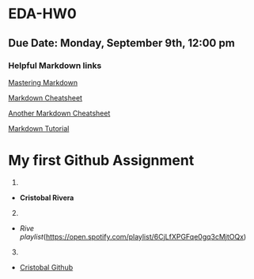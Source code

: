 # EDA-HW0
## Due Date: Monday, September 9th, 12:00 pm 
### Helpful Markdown links
[Mastering Markdown](https://guides.github.com/features/mastering-markdown/)

[Markdown Cheatsheet](https://github.com/adam-p/markdown-here/wiki/Markdown-Cheatsheet)

[Another Markdown Cheatsheet](https://guides.github.com/pdfs/markdown-cheatsheet-online.pdf)

[Markdown Tutorial](https://www.markdowntutorial.com/)




# My first Github Assignment

1. 
  * **Cristobal Rivera**
2. 
  * _Rive playlist_(https://open.spotify.com/playlist/6CjLfXPGFqe0gq3cMjtOQx)
3. 
  *  [Cristobal Github](https://github.com/cristobalrivera)
  